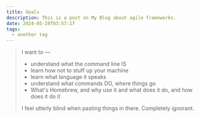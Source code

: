 ```yaml
---
title: Goals
description: This is a post on My Blog about agile frameworks.
date: 2024-05-28T03:57:17
tags:
  - another tag
---
```


> I want to —
>
> - understand what the command line IS
> - learn how not to stuff up your machine
> - learn what language it speaks
> - understand what commands DO, where things go
> - What's Homebrew, and why use it and what does it do, and how does it do it
>
> I feel utterly blind when pasting things in there. Completely ignorant.
